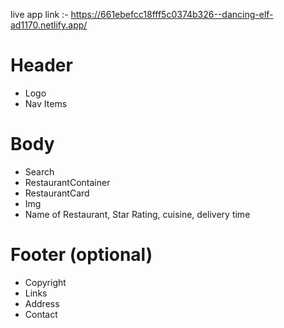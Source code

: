 live app link :- https://661ebefcc18fff5c0374b326--dancing-elf-ad1170.netlify.app/

# Header
 - Logo
 - Nav Items

# Body
 - Search
 - RestaurantContainer
 - RestaurantCard
 - Img
 - Name of Restaurant, Star Rating, cuisine, delivery time

# Footer (optional)
 - Copyright
 - Links
 - Address
 - Contact